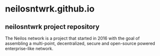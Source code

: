 # neilosntwrk.github.io

## neilosntwrk project repository

The Neilos network is a project that started in 2016 with the goal of assembling a multi-point, decentralized, secure and open-source powered enterprise-like network.
